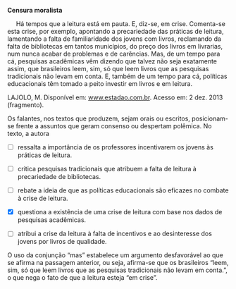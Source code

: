 

**Censura moralista**

     Há tempos que a leitura está em pauta. E, diz-se, em crise. Comenta-se esta crise, por exemplo, apontando a precariedade das práticas de leitura, lamentando a falta de familiaridade dos jovens com livros, reclamando da falta de bibliotecas em tantos municípios, do preço dos livros em livrarias, num nunca acabar de problemas e de carências. Mas, de um tempo para cá, pesquisas acadêmicas vêm dizendo que talvez não seja exatamente assim, que brasileiros leem, sim, só que leem livros que as pesquisas tradicionais não levam em conta. E, também de um tempo para cá, políticas educacionais têm tomado a peito investir em livros e em leitura.

LAJOLO, M. Disponível em: www.estadao.com.br. Acesso em: 2 dez. 2013 (fragmento).

Os falantes, nos textos que produzem, sejam orais ou escritos, posicionam-se frente a assuntos que geram consenso ou despertam polêmica. No texto, a autora



- [ ] ressalta a importância de os professores incentivarem os jovens às práticas de leitura.
- [ ] critica pesquisas tradicionais que atribuem a falta de leitura à precariedade de bibliotecas.
- [ ] rebate a ideia de que as políticas educacionais são eficazes no combate à crise de leitura.
- [x] questiona a existência de uma crise de leitura com base nos dados de pesquisas acadêmicas.
- [ ] atribui a crise da leitura à falta de incentivos e ao desinteresse dos jovens por livros de qualidade.


O uso da conjunção “mas” estabelece um argumento desfavorável ao que se afirma na passagem anterior, ou seja, afirma-se que os brasileiros “leem, sim, só que leem livros que as pesquisas tradicionais não levam em conta.”, o que nega o fato de que a leitura esteja “em crise”.

        